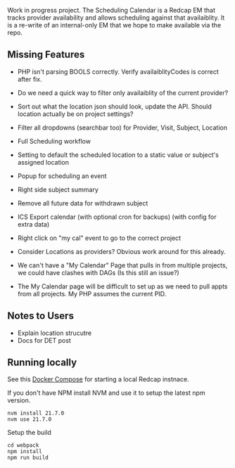 Work in progress project. The Scheduling Calendar is a Redcap EM that tracks provider availability and allows scheduling against that availaiblity. It is a re-write of an internal-only EM that we hope to make available via the repo.

## Missing Features

* PHP isn't parsing BOOLS correctly. Verify availaiblityCodes is correct after fix.
* Do we need a quick way to filter only availaiblity of the current provider?
* Sort out what the location json should look, update the API. Should location actually be on project settings?
* Filter all dropdowns (searchbar too) for Provider, Visit, Subject, Location
* Full Scheduling workflow
* Setting to default the scheduled location to a static value or subject's assigned location
* Popup for scheduling an event
* Right side subject summary
* Remove all future data for withdrawn subject
* ICS Export calendar (with optional cron for backups) (with config for extra data)
* Right click on "my cal" event to go to the correct project

* Consider Locations as providers? Obvious work around for this already.
* We can't have a "My Calendar" Page that pulls in from multiple projects, we could have clashes with DAGs (Is this still an issue?)
* The My Calendar page will be difficult to set up as we need to pull appts from all projects. My PHP assumes the current PID.

## Notes to Users

* Explain location strucutre
* Docs for DET post

## Running locally

See this [Docker Compose](https://github.com/123andy/redcap-docker-compose) for starting a local Redcap instnace.

If you don't have NPM install NVM and use it to setup the latest npm version.

```
nvm install 21.7.0
nvm use 21.7.0
```

Setup the build

```
cd webpack
npm install
npm run build
```
